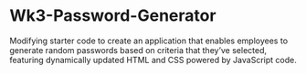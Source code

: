 # Wk3-Password-Generator
Modifying starter code to create an application that enables employees to generate random passwords based on criteria that they’ve selected, featuring dynamically updated HTML and CSS powered by JavaScript code.
